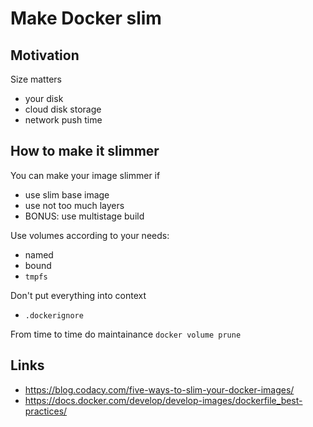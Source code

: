 # Make Docker slim

## Motivation
Size matters
- your disk
- cloud disk storage
- network push time

## How to make it slimmer
You can make your image slimmer if
- use slim base image
- use not too much layers
- BONUS: use multistage build

Use volumes according to your needs:
- named
- bound
- `tmpfs`

Don't put everything into context
- `.dockerignore`

From time to time do maintainance
`docker volume prune`


## Links
- https://blog.codacy.com/five-ways-to-slim-your-docker-images/
- https://docs.docker.com/develop/develop-images/dockerfile_best-practices/